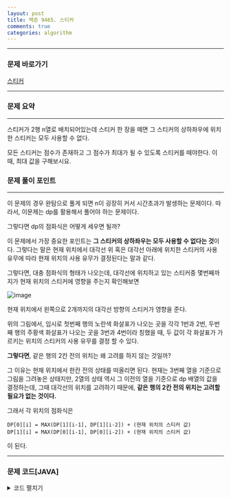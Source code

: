```yaml
---
layout: post
title: 백준 9465. 스티커
comments: true
categories: algorithm
---
```


---

### 문제 바로가기

[스티커](https://www.acmicpc.net/problem/9465)

---

### 문제 요약

---

스티커가 2행 n열로 배치되어있는데 스티커 한 장을 떼면 그 스티커의 상하좌우에 위치한 스티커는 모두 사용할 수 없다.

모든 스티커는 점수가 존재하고 그 점수가 최대가 될 수 있도록 스티커를 떼야한다.
이때, 최대 값을 구해보시요.

### 문제 풀이 포인트

---

이 문제의 경우 완탐으로 풀게 되면 n이 굉장히 커서 시간초과가 발생하는 문제이다. 따라서, 이문제는 dp를 활용해서 풀어야 하는 문제이다.

그렇다면 dp의 점화식은 어떻게 세우면 될까?

이 문제에서 가장 중요한 포인트는 **그 스티커의 상하좌우는 모두 사용할 수 없다는 것**이다. 그렇다는 말은 현재 위치에서 대각선 위 혹은 대각선 아래에 위치한 스티커의 사용 유무에 따라 현재 위치의 사용 유무가 결정된다는 말과 같다.

그렇다면, 대충 점화식의 형태가 나오는데, 대각선에 위치하고 있는 스티커중 몇번째까지가 현재 위치의 스티커에 영향을 주는지 확인해보면

![image](https://user-images.githubusercontent.com/39397110/118289302-2c2a3580-b510-11eb-8ae7-b093e9e81780.png)

현재 위치에서 왼쪽으로 2개까지의 대각선 방향의 스티커가 영향을 준다.

위의 그림에서, 임시로 첫번째 행의 노란색 화살표가 나오는 곳을 각각 1번과 2번, 두번째 행의 주황색 화살표가 나오는 곳을 3번과 4번이라 칭했을 때,
두 값이 각 화살표가 가르키는 위치의 스티커의 사용 유무를 결정 할 수 있다.

**그렇다면**, 같은 행의 2칸 전의 위치는 왜 고려를 하지 않는 것일까?

그 이유는 현재 위치에서 한칸 전의 상태를 떠올리면 된다.
현재는 3번째 열을 기준으로 그림을 그려놓은 상태지만, 2열의 상태 역시 그 이전의 열을 기준으로 dp 배열의 값을 결정하는데, 그때 대각선의 위치를 고려하기 때문에, **같은 행의 2칸 전의 위치는 고려할 필요가 없는 것이다.**

그래서 각 위치의 점화식은

```
DP[0][i] = MAX(DP[1][i-1], DP[1][i-2]) + (현재 위치의 스티커 값)
DP[1][i] = MAX(DP[0][i-1], DP[0][i-2]) + (현재 위치의 스티커 값)
```

이 된다.

---

### 문제 코드[JAVA]

<details>
<summary>코드 펼치기</summary>
<div markdown="1">

---

```java

import java.util.*;
public class Main {
  public static void main(String[] args) {
    Scanner sc = new Scanner(System.in);
    int T = sc.nextInt();
    while(T-- > 0) {
      int N = sc.nextInt();
      int[][] arr = new int[2][N+1];
      for(int i = 0; i < 2; i++) {
        for(int j = 1; j <= N; j++) {
          arr[i][j] = sc.nextInt();
        }
      }
      int[][] dp = new int[2][N+1];
      dp[0][1] = arr[0][1];
      dp[1][1] = arr[1][1];
      for(int i = 2; i <= N; i++) {
        dp[0][i] = Math.max(dp[1][i-2], dp[1][i-1]) + arr[0][i];
        dp[1][i] = Math.max(dp[0][i-2], dp[0][i-1]) + arr[1][i];
      }
      System.out.println(Math.max(dp[0][N], dp[1][N]));
    }
    sc.close();
  }
}

```

</div>
</details>
